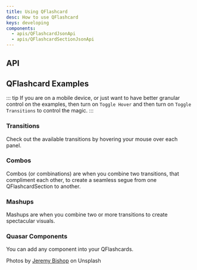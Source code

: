 ```yaml
---
title: Using QFlashcard
desc: How to use QFlashcard
keys: developing
components:
  - apis/QFlashcardJsonApi
  - apis/QFlashcardSectionJsonApi
---
```

## API
<q-flashcard-json-api />
<q-flashcard-section-json-api />

## QFlashcard Examples

::: tip
If you are on a mobile device, or just want to have better granular control on the examples, then turn on `Toggle Hover` and then turn on `Toggle Transitions` to control the magic.
:::

### Transitions

Check out the available transitions by hovering your mouse over each panel.

<example-viewer
  title="Nudge"
  file="Nudge"
  codepen-title="QFlashcard"
/>

<example-viewer
  title="Fade"
  file="Fade"
  codepen-title="QFlashcard"
/>

<example-viewer
  title="Zoom"
  file="Zoom"
  codepen-title="QFlashcard"
/>

<example-viewer
  title="Spin"
  file="Spin"
  codepen-title="QFlashcard"
/>

<example-viewer
  title="Roll (left/right)"
  file="RollLeftRight"
  codepen-title="QFlashcard"
/>

<example-viewer
  title="Roll (up/down)"
  file="RollUpDown"
  codepen-title="QFlashcard"
/>

<example-viewer
  title="Slide (left/right)"
  file="SlideLeftRight"
  codepen-title="QFlashcard"
/>

<example-viewer
  title="Slide (up/down)"
  file="SlideUpDown"
  codepen-title="QFlashcard"
/>

<example-viewer
  title="Flip (left/right)"
  file="FlipLeftRight"
  codepen-title="QFlashcard"
/>

<example-viewer
  title="Flip (up/down)"
  file="FlipUpDown"
  codepen-title="QFlashcard"
/>

<example-viewer
  title="Shake"
  file="Shake"
  codepen-title="QFlashcard"
/>

### Combos

Combos (or combinations) are when you combine two transitions, that compliment each other, to create a seamless segue from one QFlashcardSection to another.

<example-viewer
  title="Demo1"
  file="Demo1"
  codepen-title="QFlashcard"
/>

<example-viewer
  title="Demo2"
  file="Demo2"
  codepen-title="QFlashcard"
/>

<example-viewer
  title="Demo3"
  file="Demo3"
  codepen-title="QFlashcard"
/>

<example-viewer
  title="Demo4"
  file="Demo4"
  codepen-title="QFlashcard"
/>

<example-viewer
  title="Demo5"
  file="Demo5"
  codepen-title="QFlashcard"
/>

<example-viewer
  title="Demo6"
  file="Demo6"
  codepen-title="QFlashcard"
/>

<example-viewer
  title="Demo7"
  file="Demo7"
  codepen-title="QFlashcard"
/>

### Mashups

Mashups are when you combine two or more transitions to create spectacular visuals.

<example-viewer
  title="Mashup1"
  file="Mashup1"
  codepen-title="QFlashcard"
/>

<example-viewer
  title="Mashup2"
  file="Mashup2"
  codepen-title="QFlashcard"
/>

### Quasar Components

You can add any component into your QFlashcards.

<example-viewer
  title="Component1"
  file="Component1"
  codepen-title="QFlashcard"
/>

<example-viewer
  title="Component2"
  file="Component2"
  codepen-title="QFlashcard"
/>

Photos by [Jeremy Bishop](https://unsplash.com/@jeremybishop) on Unsplash


